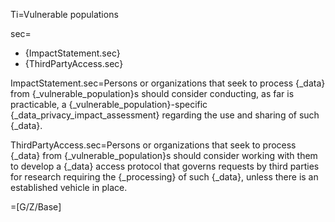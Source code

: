Ti=Vulnerable populations

sec=<ul><li>{ImpactStatement.sec}</li><li>{ThirdPartyAccess.sec}</li></ul>

ImpactStatement.sec=Persons or organizations that seek to process {_data} from {_vulnerable_population}s should consider conducting, as far is practicable, a {_vulnerable_population}-specific {_data_privacy_impact_assessment} regarding the use and sharing of such {_data}.

ThirdPartyAccess.sec=Persons or organizations that seek to process {_data} from {_vulnerable_population}s should consider working with them to develop a {_data} access protocol that governs requests by third parties for research requiring the {_processing} of such {_data}, unless there is an established vehicle in place.

=[G/Z/Base]

